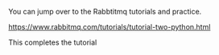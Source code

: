 You can jump over to the Rabbtitmq tutorials and practice. 

https://www.rabbitmq.com/tutorials/tutorial-two-python.html

This completes the tutorial